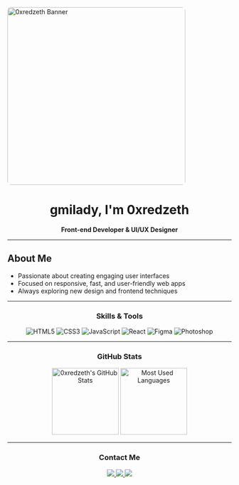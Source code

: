 <!-- Centered Banner -->
<p align="center">
  
  <img 
    src="https://i.imgur.com/mMbcUhZ.jpeg" 
    alt="0xredzeth Banner" 
    width="400" 
    style="border-radius: 8px;"
  />
</p>

<!-- Title & Subtitle -->
<h1 align="center">gmilady, I'm 0xredzeth</h1>
<p align="center"><strong>Front-end Developer & UI/UX Designer</strong></p>

---

## About Me
- Passionate about creating engaging user interfaces  
- Focused on responsive, fast, and user-friendly web apps  
- Always exploring new design and frontend techniques  

---

<h3 align="center">Skills & Tools</h3>
<p align="center">
  <img src="https://img.shields.io/badge/HTML5-E34F26?style=for-the-badge&logo=html5&logoColor=white" alt="HTML5"/>
  <img src="https://img.shields.io/badge/CSS3-1572B6?style=for-the-badge&logo=css3&logoColor=white" alt="CSS3"/>
  <img src="https://img.shields.io/badge/JavaScript-F7DF1E?style=for-the-badge&logo=javascript&logoColor=black" alt="JavaScript"/>
  <img src="https://img.shields.io/badge/React-61DAFB?style=for-the-badge&logo=react&logoColor=black" alt="React"/>
  <img src="https://img.shields.io/badge/Figma-F24E1E?style=for-the-badge&logo=figma&logoColor=white" alt="Figma"/>
  <img src="https://img.shields.io/badge/Photoshop-31A8FF?style=for-the-badge&logo=adobe%20photoshop&logoColor=white" alt="Photoshop"/>
</p>

---

<h3 align="center">GitHub Stats</h3>
<p align="center">
  <img 
       src="https://github-readme-stats.vercel.app/api?username=0xRedzeth&show_icons=true&theme=radical&hide_border=true" 
       alt="0xredzeth's GitHub Stats" 
       height="150" 
  />
  <img 
       src="https://github-readme-stats.vercel.app/api/top-langs/?username=0xRedzeth&layout=compact&theme=radical&hide_border=true" 
       alt="Most Used Languages" 
       height="150" 
  />
</p>

---

<h3 align="center">Contact Me</h3>
<p align="center">
  <a href="mailto:0xredzeth@gmail.com" target="_blank">
    <img src="https://img.shields.io/badge/Email-D14836?style=for-the-badge&logo=gmail&logoColor=white"/>
  </a>
  <a href="https://x.com/Slashheth" target="_blank">
    <img src="https://img.shields.io/badge/Twitter-1DA1F2?style=for-the-badge&logo=twitter&logoColor=white"/>
  </a>
  <a href="https://t.me/Slashheth" target="_blank">
    <img src="https://img.shields.io/badge/Telegram-26A5E4?style=for-the-badge&logo=telegram&logoColor=white"/>
  </a>
</p>
